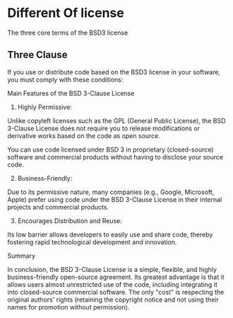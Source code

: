 # Different Of  license

The three core terms of the BSD3 license

##  Three   Clause

If you use or distribute code based on the BSD3 license in your software, you must comply with these conditions:

Main Features of the BSD 3-Clause License

1. Highly Permissive:

Unlike copyleft licenses such as the GPL (General Public License), the BSD 3-Clause License does not require you to release modifications or derivative works based on the code as open source.

You can use code licensed under BSD 3 in proprietary (closed-source) software and commercial products without having to disclose your source code.

2. Business-Friendly:

Due to its permissive nature, many companies (e.g., Google, Microsoft, Apple) prefer using code under the BSD 3-Clause License in their internal projects and commercial products.

3. Encourages Distribution and Reuse:

Its low barrier allows developers to easily use and share code, thereby fostering rapid technological development and innovation.

Summary

In conclusion, the BSD 3-Clause License is a simple, flexible, and highly business-friendly open-source agreement. Its greatest advantage is that it allows users almost unrestricted use of the code, including integrating it into closed-source commercial software. The only "cost" is respecting the original authors' rights (retaining the copyright notice and not using their names for promotion without permission).